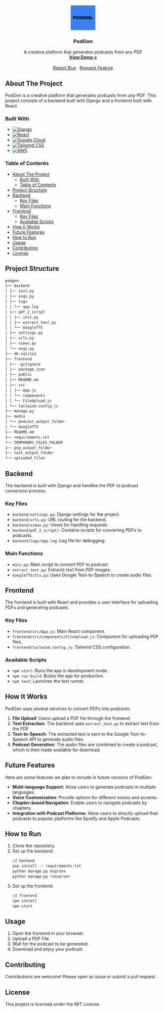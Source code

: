 <!-- PROJECT LOGO -->
<br />
<div align="center">
  <a href="https://github.com/scriptmaze/podgen">
    <img src="images/PODGEN.png" alt="Logo" width="80" height="80">
  </a>

<h3 align="center">PodGen</h3>

  <p align="center">
    A creative platform that generates podcasts from any PDF
    <br />
    <a href="https://github.com/scriptmaze/podgen"><strong>View Demo »</strong></a>
    <br />
    <br />
    <a href="https://github.com/scriptmaze/podgen/issues/new?labels=bug&template=bug-report---.md">Report Bug</a>
    ·
    <a href="https://github.com/scriptmaze/podgen/issues/new?labels=enhancement&template=feature-request---.md">Request Feature</a>
  </p>
</div>

## About The Project

PodGen is a creative platform that generates podcasts from any PDF. This project consists of a backend built with Django and a frontend built with React.

### Built With

* [![Django][Django]][Django-url]
* [![React][React.js]][React-url]
* [![Google Cloud][Google-cloud]][Google-cloud-url]
* [![Tailwind CSS][TailwindCSS]][TailwindCSS-url]
* [![AWS][AWS]][AWS-url]

[Django]: https://img.shields.io/badge/Django-092E20?style=for-the-badge&logo=django&logoColor=white
[Django-url]: https://www.djangoproject.com/
[React.js]: https://img.shields.io/badge/React-20232A?style=for-the-badge&logo=react&logoColor=61DAFB
[React-url]: https://reactjs.org/
[Google-cloud]: https://img.shields.io/badge/Google%20Cloud-4285F4?style=for-the-badge&logo=google-cloud&logoColor=white
[Google-cloud-url]: https://cloud.google.com/
[TailwindCSS]: https://img.shields.io/badge/Tailwind_CSS-38B2AC?style=for-the-badge&logo=tailwind-css&logoColor=white
[TailwindCSS-url]: https://tailwindcss.com/
[AWS]: https://img.shields.io/badge/AWS-232F3E?style=for-the-badge&logo=amazon-aws&logoColor=white
[AWS-url]: https://aws.amazon.com/

### Table of Contents

- [About The Project](#about-the-project)
  - [Built With](#built-with)
  - [Table of Contents](#table-of-contents)
- [Project Structure](#project-structure)
- [Backend](#backend)
  - [Key Files](#key-files)
  - [Main Functions](#main-functions)
- [Frontend](#frontend)
  - [Key Files](#key-files-1)
  - [Available Scripts](#available-scripts)
- [How It Works](#how-it-works)
- [Future Features](#future-features)
- [How to Run](#how-to-run)
- [Usage](#usage)
- [Contributing](#contributing)
- [License](#license)


## Project Structure
```bash
podgen
├── backend
│ ├── init.py
│ ├── asgi.py
│ ├── logs
│ │ └── app.log
│ ├── pdf_2_script
│ │ ├── init.py
│ │ ├── extract_text.py
│ │ └── GoogleTTS
│ ├── settings.py
│ ├── urls.py
│ ├── views.py
│ └── wsgi.py
├── db.sqlite3
├── frontend
│ ├── .gitignore
│ ├── package.json
│ ├── public
│ ├── README.md
│ ├── src
│ │ ├── App.js
│ │ └── components
│ │ └── FileUpload.js
│ └── tailwind.config.js
├── manage.py
├── media
│ └── podcast_output_folder
│ └── GoogleTTS
├── README.md
├── requirements.txt
└── TEMPORARY_FILES_FOLDER
├── png_output_folder
├── text_output_folder
└── uploaded_files
```

## Backend

The backend is built with Django and handles the PDF to podcast conversion process.

### Key Files

- `backend/settings.py`: Django settings for the project.
- `backend/urls.py`: URL routing for the backend.
- `backend/views.py`: Views for handling requests.
- `backend/pdf_2_script/`: Contains scripts for converting PDFs to podcasts.
- `backend/logs/app.log`: Log file for debugging.

### Main Functions

- `main.py`: Main script to convert PDF to podcast.
- `extract_text.py`: Extracts text from PDF images.
- `GoogleTTS/tts.py`: Uses Google Text-to-Speech to create audio files.

## Frontend

The frontend is built with React and provides a user interface for uploading PDFs and generating podcasts.

### Key Files

- `frontend/src/App.js`: Main React component.
- `frontend/src/components/FileUpload.js`: Component for uploading PDF files.
- `frontend/tailwind.config.js`: Tailwind CSS configuration.

### Available Scripts

- `npm start`: Runs the app in development mode.
- `npm run build`: Builds the app for production.
- `npm test`: Launches the test runner.

## How It Works

PodGen uses several services to convert PDFs into podcasts:

1. **File Upload**: Users upload a PDF file through the frontend.
2. **Text Extraction**: The backend uses `extract_text.py` to extract text from the PDF.
3. **Text-to-Speech**: The extracted text is sent to the Google Text-to-Speech API to generate audio files.
4. **Podcast Generation**: The audio files are combined to create a podcast, which is then made available for download.

## Future Features

Here are some features we plan to include in future versions of PodGen:

- **Multi-language Support**: Allow users to generate podcasts in multiple languages.
- **Voice Customization**: Provide options for different voices and accents.
- **Chapter-based Navigation**: Enable users to navigate podcasts by chapters.
- **Integration with Podcast Platforms**: Allow users to directly upload their podcasts to popular platforms like Spotify and Apple Podcasts.

## How to Run

1. Clone the repository.
2. Set up the backend:
   ```sh
   cd backend
   pip install -r requirements.txt
   python manage.py migrate
   python manage.py runserver
3. Set up the frontend:
   ```sh
   cd frontend
   npm install
   npm start

## Usage

1. Open the frontend in your browser.
2. Upload a PDF File.
3. Wait for the podcast to be generated.
4. Download and enjoy your podcast.

## Contributing

Contributions are welcome! Please open an issue or submit a pull request.

## License

This project is licensed under the MIT License.
